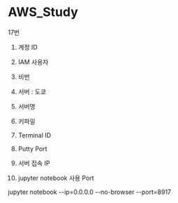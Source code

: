 # AWS_Study

17번  

1. 계정 ID 
2. IAM 사용자
3. 비번    


1. 서버 : 도쿄
2. 서버명
3. 키파일
4. Terminal ID
5. Putty Port
6. 서버 접속 IP
7. jupyter notebook 사용 Port  


<jupyter notebook>
jupyter notebook --ip=0.0.0.0 --no-browser --port=8917

